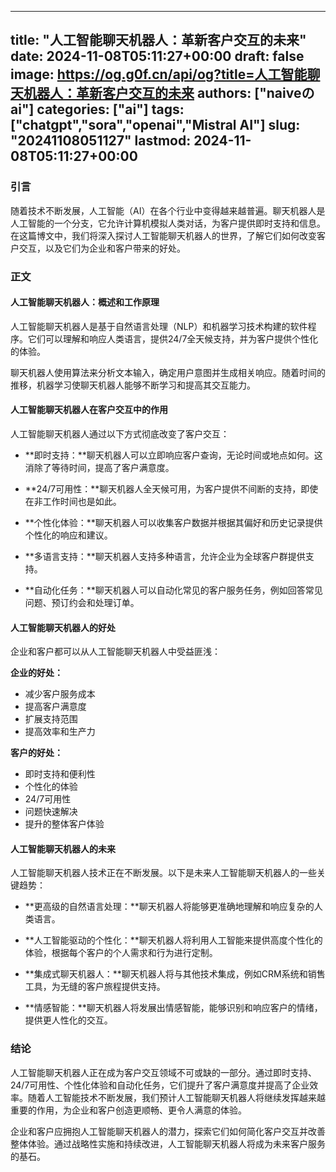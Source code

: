 
---
title: "人工智能聊天机器人：革新客户交互的未来"
date: 2024-11-08T05:11:27+00:00
draft: false
image: https://og.g0f.cn/api/og?title=人工智能聊天机器人：革新客户交互的未来
authors: ["naiveのai"]
categories: ["ai"]
tags: ["chatgpt","sora","openai","Mistral AI"]
slug: "20241108051127"
lastmod: 2024-11-08T05:11:27+00:00
---
### 引言

随着技术不断发展，人工智能（AI）在各个行业中变得越来越普遍。聊天机器人是人工智能的一个分支，它允许计算机模拟人类对话，为客户提供即时支持和信息。在这篇博文中，我们将深入探讨人工智能聊天机器人的世界，了解它们如何改变客户交互，以及它们为企业和客户带来的好处。

### 正文

#### 人工智能聊天机器人：概述和工作原理

人工智能聊天机器人是基于自然语言处理（NLP）和机器学习技术构建的软件程序。它们可以理解和响应人类语言，提供24/7全天候支持，并为客户提供个性化的体验。

聊天机器人使用算法来分析文本输入，确定用户意图并生成相关响应。随着时间的推移，机器学习使聊天机器人能够不断学习和提高其交互能力。

#### 人工智能聊天机器人在客户交互中的作用

人工智能聊天机器人通过以下方式彻底改变了客户交互：

* **即时支持：**聊天机器人可以立即响应客户查询，无论时间或地点如何。这消除了等待时间，提高了客户满意度。

* **24/7可用性：**聊天机器人全天候可用，为客户提供不间断的支持，即使在非工作时间也是如此。

* **个性化体验：**聊天机器人可以收集客户数据并根据其偏好和历史记录提供个性化的响应和建议。

* **多语言支持：**聊天机器人支持多种语言，允许企业为全球客户群提供支持。

* **自动化任务：**聊天机器人可以自动化常见的客户服务任务，例如回答常见问题、预订约会和处理订单。

#### 人工智能聊天机器人的好处

企业和客户都可以从人工智能聊天机器人中受益匪浅：

**企业的好处：**

* 减少客户服务成本
* 提高客户满意度
* 扩展支持范围
* 提高效率和生产力

**客户的好处：**

* 即时支持和便利性
* 个性化的体验
* 24/7可用性
* 问题快速解决
* 提升的整体客户体验

#### 人工智能聊天机器人的未来

人工智能聊天机器人技术正在不断发展。以下是未来人工智能聊天机器人的一些关键趋势：

* **更高级的自然语言处理：**聊天机器人将能够更准确地理解和响应复杂的人类语言。

* **人工智能驱动的个性化：**聊天机器人将利用人工智能来提供高度个性化的体验，根据每个客户的个人需求和行为进行定制。

* **集成式聊天机器人：**聊天机器人将与其他技术集成，例如CRM系统和销售工具，为无缝的客户旅程提供支持。

* **情感智能：**聊天机器人将发展出情感智能，能够识别和响应客户的情绪，提供更人性化的交互。

### 结论

人工智能聊天机器人正在成为客户交互领域不可或缺的一部分。通过即时支持、24/7可用性、个性化体验和自动化任务，它们提升了客户满意度并提高了企业效率。随着人工智能技术不断发展，我们预计人工智能聊天机器人将继续发挥越来越重要的作用，为企业和客户创造更顺畅、更令人满意的体验。

企业和客户应拥抱人工智能聊天机器人的潜力，探索它们如何简化客户交互并改善整体体验。通过战略性实施和持续改进，人工智能聊天机器人将成为未来客户服务的基石。
